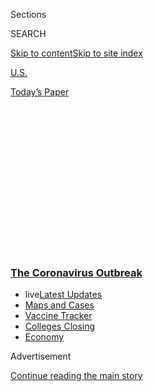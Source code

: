 <div id="app">

<div id="standalone-header">

<div class="interactive-masthead NYTAppHideMasthead css-qz70u6 e1suatyy0">

<div class="section css-ui9rw0 e1suatyy2">

<div class="css-eph4ug er09x8g0">

<div class="css-6n7j50">

</div>

<span class="css-1dv1kvn">Sections</span>

<div class="css-10488qs">

<span class="css-1dv1kvn">SEARCH</span>

</div>

[Skip to content](#site-content)[Skip to site
index](#site-index)

</div>

<div id="masthead-section-label" class="css-1wr3we4 eaxe0e00">

[U.S.](https://www.nytimes3xbfgragh.onion/section/us)

</div>

<div class="css-10698na e1huz5gh0">

</div>

</div>

<div id="masthead-bar-one" class="section hasLinks css-15hmgas e1csuq9d3">

<div class="css-uqyvli e1csuq9d0">

</div>

<div class="css-1uqjmks e1csuq9d1">

</div>

<div class="css-9e9ivx">

[](https://myaccount.nytimes3xbfgragh.onion/auth/login?response_type=cookie&client_id=vi)

</div>

<div class="css-1bvtpon e1csuq9d2">

[Today’s
Paper](https://www.nytimes3xbfgragh.onion/section/todayspaper)

</div>

</div>

</div>

<div class="css-1aor85t" style="opacity:0.000000001;z-index:-1;visibility:hidden">

<div class="css-1hqnpie">

<div class="css-epjblv">

<span class="css-17xtcya">[U.S.](/section/us)</span><span class="css-x15j1o">|</span><span class="css-fwqvlz">The
President vs. the Experts: How Trump Played Down the
Coronavirus</span>

</div>

<div class="css-k008qs">

<div class="css-1iwv8en">

<span class="css-18z7m18"></span>

<div>

</div>

</div>

<span class="css-1n6z4y">https://nyti.ms/2vw0qIe</span>

<div class="css-1705lsu">

<div class="css-4xjgmj">

<div class="css-4skfbu" data-role="toolbar" data-aria-label="Social Media Share buttons, Save button, and Comments Panel with current comment count" data-testid="share-tools">

  - 
  - 
  - 
  - 
    
    <div class="css-6n7j50">
    
    </div>

  - 

</div>

</div>

</div>

</div>

</div>

</div>

<div class="css-mij9hh">

<div class="css-l9svim">

### [<span class="css-pa1jbp"><span class="css-1rxm0ex">The Coronavirus</span><span class="css-1rxm0ex"> Outbreak</span></span>](https://www.nytimes3xbfgragh.onion/news-event/coronavirus?name=styln-coronavirus-national&region=TOP_BANNER&variant=undefined&block=storyline_menu_recirc&action=click&pgtype=Interactive&impression_id=7f0c4ed0-e385-11ea-a6bd-919622e83b69)

  - <span class="css-ousu42"><span class="css-12clwdu">live</span>[Latest
    Updates](https://www.nytimes3xbfgragh.onion/2020/08/20/world/coronavirus-covid.html?name=styln-coronavirus-national&region=TOP_BANNER&variant=undefined&block=storyline_menu_recirc&action=click&pgtype=Interactive&impression_id=7f0c4ed1-e385-11ea-a6bd-919622e83b69)</span>
  - <span class="css-ousu42">[Maps and
    Cases](https://www.nytimes3xbfgragh.onion/interactive/2020/us/coronavirus-us-cases.html?name=styln-coronavirus-national&region=TOP_BANNER&variant=undefined&block=storyline_menu_recirc&action=click&pgtype=Interactive&impression_id=7f0c4ed2-e385-11ea-a6bd-919622e83b69)</span>
  - <span class="css-ousu42">[Vaccine
    Tracker](https://www.nytimes3xbfgragh.onion/interactive/2020/science/coronavirus-vaccine-tracker.html?name=styln-coronavirus-national&region=TOP_BANNER&variant=undefined&block=storyline_menu_recirc&action=click&pgtype=Interactive&impression_id=7f0c4ed3-e385-11ea-a6bd-919622e83b69)</span>
  - <span class="css-ousu42">[Colleges
    Closing](https://www.nytimes3xbfgragh.onion/2020/08/19/us/colleges-closing-covid.html?name=styln-coronavirus-national&region=TOP_BANNER&variant=undefined&block=storyline_menu_recirc&action=click&pgtype=Interactive&impression_id=7f0c75e0-e385-11ea-a6bd-919622e83b69)</span>
  - <span class="css-ousu42">[Economy](https://www.nytimes3xbfgragh.onion/live/2020/08/20/business/stock-market-today-coronavirus?name=styln-coronavirus-national&region=TOP_BANNER&variant=undefined&block=storyline_menu_recirc&action=click&pgtype=Interactive&impression_id=7f0c75e1-e385-11ea-a6bd-919622e83b69)</span>

</div>

</div>

<div id="top-wrapper" class="css-1sy8kpn">

<div id="top-slug" class="css-l9onyx">

Advertisement

</div>

[Continue reading the main
story](#after-top)

<div class="ad top-wrapper" style="text-align:center;height:100%;display:block;min-height:250px">

<div id="top" class="place-ad" data-position="top" data-size-key="top">

</div>

</div>

<div id="after-top">

</div>

</div>

</div>

<div id="site-content" data-role="main">

# The President vs. the Experts: How Trump Played Down the Coronavirus

<div class="css-1vegfwe interactive-byline-container">

By [<span class="css-1baulvz" itemprop="name">Linda
Qiu</span>](https://www.nytimes3xbfgragh.onion/by/linda-qiu),
[<span class="css-1baulvz" itemprop="name">Bill
Marsh</span>](https://www.nytimes3xbfgragh.onion/by/bill-marsh) and
[<span class="css-1baulvz last-byline" itemprop="name">Jon
Huang</span>](https://www.nytimes3xbfgragh.onion/by/jon-huang)March 18,
2020

</div>

<div id="interactive-standalone-sharetools" class="css-wkcogx">

<div>

<div class="interactive-sharetools css-9z2bwm" data-role="toolbar" data-aria-label="Social Media Share buttons, Save button, and Comments Panel with current comment count" data-testid="share-tools">

  - 
  - 
  - 
  - 
    
    <div class="css-6n7j50">
    
    </div>

</div>

</div>

</div>

<div id="trump-coronavirus-statements-timeline" class="section interactive-standard interactive-content interactive-size-scoop css-uc81c" data-id="100000007039682">

<div class="css-17ih8de interactive-body">

<div class="g-story g-freebird g-max-limit" data-preview-slug="2019-03-10-vi-freebird" data-prd-dropzone-below-masthead="100000006938224">

From the start of the coronavirus outbreak, statements from the
presidential pulpit have been far out of step with those of health
experts and many inside the administration. President Trump contradicted
some officials while they were standing right next to him. Here is a
sampling of what Mr. Trump has said compared with statements made by
prominent officials.

<div class="g-asset g-graphic" style="max-width: 1050px">

<div class="timelinecontainer">

<div class="headers">

<div class="header">

**President Trump’s statements**  

</div>

<div class="header">

**What experts
said**  

</div>

</div>

<div class="eventcontainer">

<div class="g-day">

### Jan. 22

<div class="g-sides">

<div class="g-side g-slide-left">

<div class="event event-0 trump">

![](https://static01.graylady3jvrrxbe.onion/newsgraphics/2020/03/17/trump-covid-statements/7572af7fab273933d0c3bc2441baa406ebf19faf/trump.jpg)

<span class="g-eventtext">In late January, **President Trump** expressed
optimism. “We have it totally under control. It’s one person coming in
from China, and we have it under control. It’s going to be just fine,”
he said [on
CNBC](https://www.cnbc.com/2020/01/22/cnbc-transcript-president-donald-trump-sits-down-with-cnbcs-joe-kernen-at-the-world-economic-forum-in-davos-switzerland.html).</span>

</div>

</div>

<div class="g-side g-side-right">

</div>

</div>

</div>

<div class="g-day">

### Jan. 30

<div class="g-sides">

<div class="g-side g-slide-left">

</div>

<div class="g-side g-side-right">

<div class="event event-0 others">

![](https://static01.graylady3jvrrxbe.onion/newsgraphics/2020/03/17/trump-covid-statements/7572af7fab273933d0c3bc2441baa406ebf19faf/ghebreyesus.jpg)

<span class="g-eventtext">Just a week later, the director-general of the
World Health Organization, **Dr. Tedros Adhanom Ghebreyesus**, declared
a [public health
emergency](https://www.who.int/dg/speeches/detail/who-director-general-s-statement-on-ihr-emergency-committee-on-novel-coronavirus-\(2019-ncov\)):
“The main reason for this declaration is not because of what is
happening in China, but because of what is happening in other
countries.”</span>

</div>

</div>

</div>

</div>

<div class="g-day">

### Feb. 2

<div class="g-sides">

<div class="g-side g-slide-left">

<div class="event event-0 trump">

![](https://static01.graylady3jvrrxbe.onion/newsgraphics/2020/03/17/trump-covid-statements/7572af7fab273933d0c3bc2441baa406ebf19faf/trump.jpg)

<span class="g-eventtext">With fewer than a dozen cases reported, **Mr.
Trump** said in an appearance with **Sean Hannity** that the United
States had stopped the virus’s spread by restricting travel. “We pretty
much shut it down coming in from China,” he
said.</span>

</div>

</div>

<div class="g-side g-side-right">

</div>

</div>

</div>

<div class="g-day">

### Feb. 7

<div class="g-sides">

<div class="g-side g-slide-left">

</div>

<div class="g-side g-side-right">

<div class="event event-0 others">

![](https://static01.graylady3jvrrxbe.onion/newsgraphics/2020/03/17/trump-covid-statements/7572af7fab273933d0c3bc2441baa406ebf19faf/azar.jpg)

<span class="g-eventtext">**Alex M. Azar II**, the health and human
services secretary, however,
[said](https://www.youtube.com/watch?v=pdt2krYW4Fk&feature=youtu.be&t=2572)
the travel restrictions “were very measured and incremental.” They did
not apply to American citizens, permanent residents or their immediate
family.</span>

</div>

</div>

</div>

</div>

<div class="g-day">

### Feb. 12

<div class="g-sides">

<div class="g-side g-slide-left">

</div>

<div class="g-side g-side-right">

<div class="event event-0 others">

![](https://static01.graylady3jvrrxbe.onion/newsgraphics/2020/03/17/trump-covid-statements/7572af7fab273933d0c3bc2441baa406ebf19faf/george.jpg)

<span class="g-eventtext">And the executive director of the Bipartisan
Commission on Biodefense, **Asha M. George**, said travel restrictions
came too late. “Travel restrictions are not going to remain the sole way
to try and control all of
this.”</span>

</div>

</div>

</div>

</div>

<div class="g-day">

### Feb. 13

<div class="g-sides">

<div class="g-side g-slide-left">

</div>

<div class="g-side g-side-right">

<div class="event event-0 others">

![](https://static01.graylady3jvrrxbe.onion/newsgraphics/2020/03/17/trump-covid-statements/7572af7fab273933d0c3bc2441baa406ebf19faf/redfield.jpg)

<span class="g-eventtext">By mid-February, few U.S. cases had been
confirmed but public health officials were predicting a lengthy
outbreak. “This virus is probably with us beyond this season, beyond
this year,” **Dr. Robert Redfield**, the director of the Centers for
Disease Control and Prevention, said [on
CNN](https://www.cnn.com/2020/02/13/health/coronavirus-cdc-robert-redfield-gupta-intv/index.html).</span>

</div>

</div>

</div>

</div>

<div class="g-day">

### Feb. 14

<div class="g-sides">

<div class="g-side g-slide-left">

<div class="event event-0 trump">

![](https://static01.graylady3jvrrxbe.onion/newsgraphics/2020/03/17/trump-covid-statements/7572af7fab273933d0c3bc2441baa406ebf19faf/trump.jpg)

<span class="g-eventtext">But **Mr. Trump** told the National Border
Patrol Council not to worry. “There’s a theory that, in April, when it
gets warm — historically, that has been able to kill the virus.” (W.H.O.
later said, “We have no reason to believe that this virus would behave
differently in different
temperatures.”)</span>

</div>

</div>

<div class="g-side g-side-right">

</div>

</div>

</div>

<div class="g-day">

### Feb. 26

<div class="g-sides">

<div class="g-side g-slide-left">

<div class="event event-0 trump">

![](https://static01.graylady3jvrrxbe.onion/newsgraphics/2020/03/17/trump-covid-statements/7572af7fab273933d0c3bc2441baa406ebf19faf/trump.jpg)

<span class="g-eventtext">Even as the number of cases rose to 60, **Mr.
Trump** said [at a news
conference](https://www.whitehouse.gov/briefings-statements/remarks-president-trump-vice-president-pence-members-coronavirus-task-force-press-conference/)
that infections were declining. “We’re going down, not up. We’re going
very substantially down, not up.” He continued, “As they get better, we
take them off the list, so that we’re going to be pretty soon at only
five people. And we could be at just one or two people over the next
short period of
time.”</span>

</div>

</div>

<div class="g-side g-side-right">

<div class="event event-0 others">

![](https://static01.graylady3jvrrxbe.onion/newsgraphics/2020/03/17/trump-covid-statements/7572af7fab273933d0c3bc2441baa406ebf19faf/azar.jpg)

<span class="g-eventtext">**Mr. Azar**, at the same news conference as
Mr. Trump, said clearly, “We can expect to see more cases in the United
States.”</span>

</div>

<div class="event event-1 others">

![](https://static01.graylady3jvrrxbe.onion/newsgraphics/2020/03/17/trump-covid-statements/7572af7fab273933d0c3bc2441baa406ebf19faf/schuchat.jpg)

<span class="g-eventtext">And **Dr. Anne Schuchat**, the principal
deputy director of the C.D.C., said the same. “We do expect more cases,
and this is a good time to
prepare.”</span>

</div>

<div class="event event-2 others">

![](https://static01.graylady3jvrrxbe.onion/newsgraphics/2020/03/17/trump-covid-statements/7572af7fab273933d0c3bc2441baa406ebf19faf/messonnier.jpg)

<span class="g-eventtext">That same day, **Dr. Nancy Messonnier,** the
director of the C.D.C’s National Center for Immunization and Respiratory
Diseases, [said the virus would continue to
spread](https://www.cdc.gov/media/releases/2020/t0225-cdc-telebriefing-covid-19.html).
“It’s not so much a question of if this will happen anymore but rather
more a question of exactly when this will happen and how many people in
this country will have severe illness,” she
said.</span>

</div>

</div>

</div>

</div>

<div class="g-day">

### Feb. 27

<div class="g-sides">

<div class="g-side g-slide-left">

<div class="event event-0 trump">

![](https://static01.graylady3jvrrxbe.onion/newsgraphics/2020/03/17/trump-covid-statements/7572af7fab273933d0c3bc2441baa406ebf19faf/trump.jpg)

<span class="g-eventtext">At the White House the next day, **Mr. Trump**
[offered a mixed message](https://www.youtube.com/watch?v=Aas3YQKIFeY)
on the outbreak’s trajectory. “It’s going to disappear. One day — it’s
like a miracle — it will disappear. And from our shores, we — you know,
it could get worse before it gets better. It could maybe go away. We’ll
see what happens. Nobody really
knows.”</span>

</div>

</div>

<div class="g-side g-side-right">

</div>

</div>

</div>

<div class="g-day">

### Feb. 28

<div class="g-sides">

<div class="g-side g-slide-left">

<div class="event event-0 trump">

![](https://static01.graylady3jvrrxbe.onion/newsgraphics/2020/03/17/trump-covid-statements/7572af7fab273933d0c3bc2441baa406ebf19faf/trump.jpg)

<span class="g-eventtext">At [a rally in South
Carolina](https://www.c-span.org/video/?469663-1/president-trump-campaign-event-north-charleston-south-carolina&start=395),
**Mr. Trump** said that Democrats had been “politicizing” his response
to the coronavirus, just as he said they had the Russia investigation
and the impeachment inquiry. “They tried anything, they tried it over
and over,” he said. “And this is their new hoax.” Later, he accused the
news media of being in “hysteria mode” over the coronavirus, which he
suggested was
unwarranted.</span>

</div>

</div>

<div class="g-side g-side-right">

</div>

</div>

</div>

<div class="g-day">

### March 2

<div class="g-sides">

<div class="g-side g-slide-left">

<div class="event event-0 trump">

![](https://static01.graylady3jvrrxbe.onion/newsgraphics/2020/03/17/trump-covid-statements/7572af7fab273933d0c3bc2441baa406ebf19faf/trump.jpg)

<span class="g-eventtext">When U.S. cases surpassed 100, **Mr. Trump**
assured attendees [at a rally in Charlotte,
N.C.](https://www.c-span.org/video/?469845-1/president-trump-campaigns-charlotte-north-carolina&live&start=685),
that a vaccine was on the way. “We had a great meeting today with a lot
of the great companies, and they’re going to have vaccines, I think,
relatively soon,” he
said.</span>

</div>

</div>

<div class="g-side g-side-right">

<div class="event event-0 others">

![](https://static01.graylady3jvrrxbe.onion/newsgraphics/2020/03/17/trump-covid-statements/7572af7fab273933d0c3bc2441baa406ebf19faf/fauci.jpg)

<span class="g-eventtext">But earlier that day, **Dr. Anthony S.
Fauci**, the director of National Institute of Allergy and Infectious
Diseases, said [a vaccine would take
time](https://www.whitehouse.gov/briefings-statements/remarks-president-trump-members-coronavirus-task-force-meeting-pharmaceutical-companies/).
“You won’t have a vaccine,” he said, noting that a vaccine would need to
be tested first. It would take, he said, “a year to a year and a
half.”</span>

</div>

</div>

</div>

</div>

<div class="g-day">

### March 3

<div class="g-sides">

<div class="g-side g-slide-left">

</div>

<div class="g-side g-side-right">

<div class="event event-0 others">

![](https://static01.graylady3jvrrxbe.onion/newsgraphics/2020/03/17/trump-covid-statements/7572af7fab273933d0c3bc2441baa406ebf19faf/ghebreyesus.jpg)

<span class="g-eventtext">Public health experts expressed concerns about
[the deadliness of the
virus](https://www.who.int/dg/speeches/detail/who-director-general-s-opening-remarks-at-the-media-briefing-on-covid-19---3-march-2020).
The W.H.O.’s **Dr. Ghebreyesus** said of the fatality rate, “Globally,
about 3.4 percent of reported COVID-19 cases have died. By comparison,
seasonal flu generally kills far fewer than 1 percent of those
infected.”</span>

</div>

</div>

</div>

</div>

<div class="g-day">

### March 4

<div class="g-sides">

<div class="g-side g-slide-left">

<div class="event event-0 trump">

![](https://static01.graylady3jvrrxbe.onion/newsgraphics/2020/03/17/trump-covid-statements/7572af7fab273933d0c3bc2441baa406ebf19faf/trump.jpg)

<span class="g-eventtext">**Mr. Trump** told **Mr. Hannity** that [he
had a hunch](https://www.youtube.com/watch?v=fqjrlKfW93I) the fatality
rate was lower. “Well, I think the 3.4 percent is really a false number.
Now, and this is just my hunch, and, but based on a lot of conversations
with a lot of people that do this, because a lot people will have this
and it’s very mild.” He continued, “I think the number, personally, I
would say the number is way under 1
percent.”</span>

</div>

</div>

<div class="g-side g-side-right">

</div>

</div>

</div>

<div class="g-day">

### March 5

<div class="g-sides">

<div class="g-side g-slide-left">

</div>

<div class="g-side g-side-right">

<div class="event event-0 others">

![](https://static01.graylady3jvrrxbe.onion/newsgraphics/2020/03/17/trump-covid-statements/7572af7fab273933d0c3bc2441baa406ebf19faf/pence.jpg)

<span class="g-eventtext">Hundreds of new cases began to be announced
daily even as **Vice President Mike Pence** offered a [blunt
assessment](https://www.nytimes3xbfgragh.onion/2020/03/06/us/politics/pence-trump-coronavirus.html)
of testing capacity. “We don’t have enough tests today to meet what we
anticipate will be the demand going forward,” he
said.</span>

</div>

</div>

</div>

</div>

<div class="g-day">

### March 6

<div class="g-sides">

<div class="g-side g-slide-left">

<div class="event event-0 trump">

![](https://static01.graylady3jvrrxbe.onion/newsgraphics/2020/03/17/trump-covid-statements/7572af7fab273933d0c3bc2441baa406ebf19faf/trump.jpg)

<span class="g-eventtext">But the next day, **Mr. Trump** insisted,
“Anybody that needs a test can have a
test.”</span>

</div>

</div>

<div class="g-side g-side-right">

<div class="event event-0 others">

![](https://static01.graylady3jvrrxbe.onion/newsgraphics/2020/03/17/trump-covid-statements/7572af7fab273933d0c3bc2441baa406ebf19faf/azar.jpg)

<span class="g-eventtext">**Mr. Azar** was forced to clarify: “You may
not get a test unless a doctor or public health official prescribes a
test.”</span>

</div>

</div>

</div>

</div>

<div class="g-day">

### March 7

<div class="g-sides">

<div class="g-side g-slide-left">

<div class="event event-0 trump">

![](https://static01.graylady3jvrrxbe.onion/newsgraphics/2020/03/17/trump-covid-statements/7572af7fab273933d0c3bc2441baa406ebf19faf/trump.jpg)

<span class="g-eventtext">With nearly every state reporting at least one
case, a reporter asked Mr. Trump whether he was concerned that the virus
was getting closer to the White House. **Mr. Trump** replied, “No, I’m
not concerned at all. No, I’m not. No, we’ve done a great
job.”</span>

</div>

</div>

<div class="g-side g-side-right">

</div>

</div>

</div>

<div class="g-day">

### March 10

<div class="g-sides">

<div class="g-side g-slide-left">

<div class="event event-0 trump">

![](https://static01.graylady3jvrrxbe.onion/newsgraphics/2020/03/17/trump-covid-statements/7572af7fab273933d0c3bc2441baa406ebf19faf/trump.jpg)

<span class="g-eventtext">**Mr. Trump** suggested that his signature
policy proposal, a border wall with Mexico, required renewed urgency in
the face of the outbreak. “Going up fast. We need the Wall more than
ever\!” [he
tweeted](https://twitter.com/realdonaldtrump/status/1237334397172490240?lang=en).</span>

</div>

</div>

<div class="g-side g-side-right">

<div class="event event-0 others">

![](https://static01.graylady3jvrrxbe.onion/newsgraphics/2020/03/17/trump-covid-statements/7572af7fab273933d0c3bc2441baa406ebf19faf/redfield.jpg)

<span class="g-eventtext">At a [congressional
hearing](https://www.c-span.org/video/?470181-1/cdc-director-redfield-testifies-coronavirus&live&vod&start=5721)
that day, **Dr. Redfield** was asked whether structural barriers at U.S.
borders would mitigate the outbreak. “Not that I’ve seen,” he
replied.</span>

</div>

</div>

</div>

</div>

<div class="g-day">

### March 11

<div class="g-sides">

<div class="g-side g-slide-left">

</div>

<div class="g-side g-side-right">

<div class="event event-0 others">

![](https://static01.graylady3jvrrxbe.onion/newsgraphics/2020/03/17/trump-covid-statements/7572af7fab273933d0c3bc2441baa406ebf19faf/ghebreyesus.jpg)

<span class="g-eventtext">The W.H.O. declared that the coronavirus had
become a
[pandemic](https://www.who.int/dg/speeches/detail/who-director-general-s-opening-remarks-at-the-media-briefing-on-covid-19---11-march-2020).
“W.H.O. has been assessing this outbreak around the clock and we are
deeply concerned both by the alarming levels of spread and severity, and
by the alarming levels of inaction,” **Dr. Ghebreyesus**
said.</span>

</div>

</div>

</div>

</div>

<div class="g-day">

### March 12

<div class="g-sides">

<div class="g-side g-slide-left">

</div>

<div class="g-side g-side-right">

<div class="event event-0 others">

![](https://static01.graylady3jvrrxbe.onion/newsgraphics/2020/03/17/trump-covid-statements/7572af7fab273933d0c3bc2441baa406ebf19faf/fauci.jpg)

<span class="g-eventtext">Testing availability remained a concern for
**Dr. Fauci**, who [told
Congress](https://www.c-span.org/video/?470277-1/federal-health-officials-testify-coronavirus-outbreak-response&start=680),
“The system is not really geared to what we need right now, what you are
asking for. That is a failing. It is a failing. Let’s admit
it.”</span>

</div>

</div>

</div>

</div>

<div class="g-day">

### March 13

<div class="g-sides">

<div class="g-side g-slide-left">

<div class="event event-0 trump">

![](https://static01.graylady3jvrrxbe.onion/newsgraphics/2020/03/17/trump-covid-statements/7572af7fab273933d0c3bc2441baa406ebf19faf/trump.jpg)

<span class="g-eventtext">**Mr. Trump** suggested at a news conference
that **Google** would handle some of the burden of making tests
available. “I want to thank Google. Google is helping to develop a
website. It’s going to be very quickly done, unlike websites of the
past, to determine whether a test is warranted and to facilitate testing
at a nearby convenient
location.”</span>

</div>

</div>

<div class="g-side g-side-right">

<div class="event event-0 others">

![](https://static01.graylady3jvrrxbe.onion/newsgraphics/2020/03/17/trump-covid-statements/7572af7fab273933d0c3bc2441baa406ebf19faf/pichai.jpg)

<span class="g-eventtext">**Google** pointed to [a
statement](https://twitter.com/Google_Comms/status/1238574670686928906)
from **Verily**, with which it shares a parent company, saying a tool to
triage coronavirus cases was in the early stages of development. Google
C.E.O. **Sundar Pichai** later said [its own
plans](https://www.blog.google/inside-google/company-announcements/covid-19-how-were-continuing-to-help/)
were limited to creating an informational website “dedicated to COVID-19
education, prevention and local resources
nationwide.”</span>

</div>

</div>

</div>

</div>

<div class="g-day">

### March 15

<div class="g-sides">

<div class="g-side g-slide-left">

<div class="event event-0 trump">

![](https://static01.graylady3jvrrxbe.onion/newsgraphics/2020/03/17/trump-covid-statements/7572af7fab273933d0c3bc2441baa406ebf19faf/trump.jpg)

<span class="g-eventtext">On Sunday, as the U.S. passed 3,000 cases,
**Mr. Trump** said [the situation was under
control](https://www.whitehouse.gov/briefings-statements/remarks-president-trump-vice-president-pence-members-coronavirus-task-force-press-briefing-2/).
“This is a very contagious virus. It’s incredible. But it’s something we
have tremendous control
of.”</span>

</div>

</div>

<div class="g-side g-side-right">

<div class="event event-0 others">

![](https://static01.graylady3jvrrxbe.onion/newsgraphics/2020/03/17/trump-covid-statements/7572af7fab273933d0c3bc2441baa406ebf19faf/fauci.jpg)

<span class="g-eventtext">**Dr. Fauci**, at the same news conference,
offered the opposite assessment. “The worst is, yes, ahead for us. It is
how we respond to that challenge that’s going to determine what the
ultimate endpoint is going to
be.”</span>

</div>

</div>

</div>

</div>

<div class="g-day">

### March 17

<div class="g-sides">

<div class="g-side g-slide-left">

<div class="event event-0 trump">

![](https://static01.graylady3jvrrxbe.onion/newsgraphics/2020/03/17/trump-covid-statements/7572af7fab273933d0c3bc2441baa406ebf19faf/trump.jpg)

<span class="g-eventtext">By Tuesday, **Mr. Trump’s** message had
shifted completely from January. “I’ve always known this is a real —
this is a pandemic,” he said. “I felt it was a pandemic long before it
was called a
pandemic.”</span>

</div>

</div>

<div class="g-side g-side-right">

</div>

</div>

</div>

</div>

<div id="linecenter" class="line">

</div>

</div>

</div>

</div>

</div>

</div>

</div>

<div id="standalone-footer">

<div>

<div>

<div id="interactive-footer-wrapper">

<div class="css-i29ckm">

<div class="interactive-sharetools css-9z2bwm" data-role="toolbar" data-aria-label="Social Media Share buttons, Save button, and Comments Panel with current comment count" data-testid="share-tools">

  - 
  - 
  - 
  - 
    
    <div class="css-6n7j50">
    
    </div>

</div>

</div>

<div>

</div>

<div id="bottom-wrapper" class="css-1ede5it">

<div id="bottom-slug" class="css-l9onyx">

Advertisement

</div>

[Continue reading the main
story](#after-bottom)

<div id="bottom" class="ad bottom-wrapper" style="text-align:center;height:100%;display:block;min-height:90px">

</div>

<div id="after-bottom">

</div>

</div>

## Site Index

<div>

</div>

## Site Information Navigation

  - [© <span>2020</span> <span>The New York Times
    Company</span>](https://help.nytimes3xbfgragh.onion/hc/en-us/articles/115014792127-Copyright-notice)

<!-- end list -->

  - [NYTCo](https://www.nytco.com/)
  - [Contact
    Us](https://help.nytimes3xbfgragh.onion/hc/en-us/articles/115015385887-Contact-Us)
  - [Work with us](https://www.nytco.com/careers/)
  - [Advertise](https://nytmediakit.com/)
  - [T Brand Studio](http://www.tbrandstudio.com/)
  - [Your Ad
    Choices](https://www.nytimes3xbfgragh.onion/privacy/cookie-policy#how-do-i-manage-trackers)
  - [Privacy](https://www.nytimes3xbfgragh.onion/privacy)
  - [Terms of
    Service](https://help.nytimes3xbfgragh.onion/hc/en-us/articles/115014893428-Terms-of-service)
  - [Terms of
    Sale](https://help.nytimes3xbfgragh.onion/hc/en-us/articles/115014893968-Terms-of-sale)
  - [Site
    Map](https://spiderbites.nytimes3xbfgragh.onion)
  - [Help](https://help.nytimes3xbfgragh.onion/hc/en-us)
  - [Subscriptions](https://www.nytimes3xbfgragh.onion/subscription?campaignId=37WXW)

</div>

</div>

</div>

</div>

</div>
